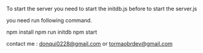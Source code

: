 To start the server you need to start the initdb.js before to start the server.js

you need run following command.

npm install
npm run initdb
npm start

contact me : donqui0228@gmail.com or tormaobrdev@gmail.com
